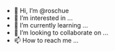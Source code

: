 - 👋 Hi, I’m @roschue
- 👀 I’m interested in ...
- 🌱 I’m currently learning ...
- 💞️ I’m looking to collaborate on ...
- 📫 How to reach me ...

<!---
roschue/roschue is a ✨ special ✨ repository because its `README.md` (this file) appears on your GitHub profile.
You can click the Preview link to take a look at your changes.
--->
